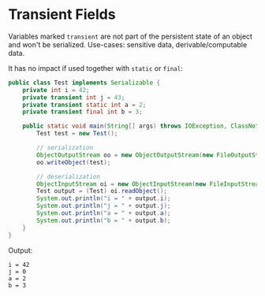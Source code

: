 # Transient Fields

Variables marked `transient` are not part of the persistent state of an object and won't be serialized. Use-cases: sensitive data, derivable/computable data.

It has no impact if used together with `static` or `final`:

```java
public class Test implements Serializable {
    private int i = 42;
    private transient int j = 43;
    private transient static int a = 2;
    private transient final int b = 3;

    public static void main(String[] args) throws IOException, ClassNotFoundException {
        Test test = new Test();

        // serialization
        ObjectOutputStream oo = new ObjectOutputStream(new FileOutputStream("test.txt"));
        oo.writeObject(test);

        // deserialization
        ObjectInputStream oi = new ObjectInputStream(new FileInputStream("test.txt"));
        Test output = (Test) oi.readObject();
        System.out.println("i = " + output.i);
        System.out.println("j = " + output.j);
        System.out.println("a = " + output.a);
        System.out.println("b = " + output.b);
    }
}
```

Output:
```
i = 42
j = 0
a = 2
b = 3
```
